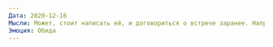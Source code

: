 ```yaml
---
Дата: 2020-12-16
Мысли: Может, стоит написать ей, и договориться о встрече заранее. Например, на выходные. Но она, вероятно, пойдёт на выходных на День рождения к подруге.  →  Вдруг она с кем-то переспит.Не надо писать, мы договорились, что она сама напишет. Если я напишу, я покажусь слабовольным и, кроме того, надавлю на неё, и это может отпугнуть. Она должна привыкнуть
Эмоция: Обида
---
```

